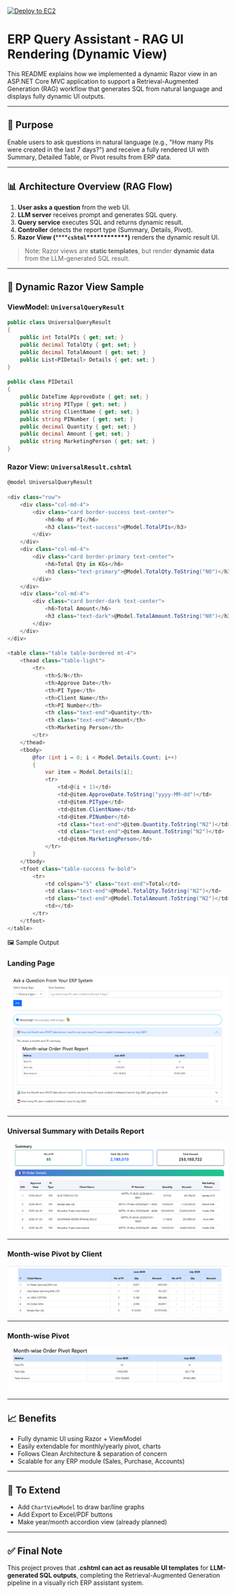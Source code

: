 [![Deploy to EC2](https://github.com/ShuvaDebNath/ErpQueryAssist/actions/workflows/deploy.yml/badge.svg)](https://github.com/ShuvaDebNath/ErpQueryAssist/actions/workflows/deploy.yml)


# ERP Query Assistant - RAG UI Rendering (Dynamic View)

This README explains how we implemented a dynamic Razor view in an ASP.NET Core MVC application to support a Retrieval-Augmented Generation (RAG) workflow that generates SQL from natural language and displays fully dynamic UI outputs.

---

## 🚀 Purpose

Enable users to ask questions in natural language (e.g., "How many PIs were created in the last 7 days?") and receive a fully rendered UI with Summary, Detailed Table, or Pivot results from ERP data.

---

## 📊 Architecture Overview (RAG Flow)

1. **User asks a question** from the web UI.
2. **LLM server** receives prompt and generates SQL query.
3. **Query service** executes SQL and returns dynamic result.
4. **Controller** detects the report type (Summary, Details, Pivot).
5. **Razor View (********`cshtml`****\*\*\*\*\*\*\*\*)** renders the dynamic result UI.

> Note: Razor views are **static templates**, but render **dynamic data** from the LLM-generated SQL result.

---

## 🔄 Dynamic Razor View Sample

### ViewModel: `UniversalQueryResult`

```csharp
public class UniversalQueryResult
{
    public int TotalPIs { get; set; }
    public decimal TotalQty { get; set; }
    public decimal TotalAmount { get; set; }
    public List<PIDetail> Details { get; set; }
}

public class PIDetail
{
    public DateTime ApproveDate { get; set; }
    public string PIType { get; set; }
    public string ClientName { get; set; }
    public string PINumber { get; set; }
    public decimal Quantity { get; set; }
    public decimal Amount { get; set; }
    public string MarketingPerson { get; set; }
}
```

### Razor View: `UniversalResult.cshtml`

```csharp
@model UniversalQueryResult

<div class="row">
    <div class="col-md-4">
        <div class="card border-success text-center">
            <h6>No of PI</h6>
            <h3 class="text-success">@Model.TotalPIs</h3>
        </div>
    </div>
    <div class="col-md-4">
        <div class="card border-primary text-center">
            <h6>Total Qty in KGs</h6>
            <h3 class="text-primary">@Model.TotalQty.ToString("N0")</h3>
        </div>
    </div>
    <div class="col-md-4">
        <div class="card border-dark text-center">
            <h6>Total Amount</h6>
            <h3 class="text-dark">@Model.TotalAmount.ToString("N0")</h3>
        </div>
    </div>
</div>

<table class="table table-bordered mt-4">
    <thead class="table-light">
        <tr>
            <th>S/N</th>
            <th>Approve Date</th>
            <th>PI Type</th>
            <th>Client Name</th>
            <th>PI Number</th>
            <th class="text-end">Quantity</th>
            <th class="text-end">Amount</th>
            <th>Marketing Person</th>
        </tr>
    </thead>
    <tbody>
        @for (int i = 0; i < Model.Details.Count; i++)
        {
            var item = Model.Details[i];
            <tr>
                <td>@(i + 1)</td>
                <td>@item.ApproveDate.ToString("yyyy-MM-dd")</td>
                <td>@item.PIType</td>
                <td>@item.ClientName</td>
                <td>@item.PINumber</td>
                <td class="text-end">@item.Quantity.ToString("N2")</td>
                <td class="text-end">@item.Amount.ToString("N2")</td>
                <td>@item.MarketingPerson</td>
            </tr>
        }
    </tbody>
    <tfoot class="table-success fw-bold">
        <tr>
            <td colspan="5" class="text-end">Total</td>
            <td class="text-end">@Model.TotalQty.ToString("N2")</td>
            <td class="text-end">@Model.TotalAmount.ToString("N2")</td>
            <td></td>
        </tr>
    </tfoot>
</table>
```
🖼️ Sample Output
### Landing Page  
![Landing_page](https://raw.githubusercontent.com/ShuvaDebNath/ErpQueryAssist/main/WebAssets/samples/landing_page.png)

---

### Universal Summary with Details Report  
![Universal Summary](https://raw.githubusercontent.com/ShuvaDebNath/ErpQueryAssist/main/WebAssets/samples/summary-with-details.png)

---

### Month-wise Pivot by Client  
![Universal Summary](https://raw.githubusercontent.com/ShuvaDebNath/ErpQueryAssist/main/WebAssets/samples/client-wise-pivot.png)

---

### Month-wise Pivot  
![Universal Summary](https://raw.githubusercontent.com/ShuvaDebNath/ErpQueryAssist/main/WebAssets/samples/month-summary.png)



---

## 📈 Benefits

* Fully dynamic UI using Razor + ViewModel
* Easily extendable for monthly/yearly pivot, charts
* Follows Clean Architecture & separation of concern
* Scalable for any ERP module (Sales, Purchase, Accounts)

---

## 🔧 To Extend

* Add `ChartViewModel` to draw bar/line graphs
* Add Export to Excel/PDF buttons
* Make year/month accordion view (already planned)

---

## ✅ Final Note

This project proves that **.cshtml can act as reusable UI templates** for **LLM-generated SQL outputs**, completing the Retrieval-Augmented Generation pipeline in a visually rich ERP assistant system.
